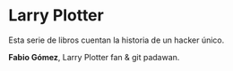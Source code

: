 # Larry Plotter

Esta serie de libros cuentan la historia de un hacker único.

**Fabio Gómez**, Larry Plotter fan & git padawan.
